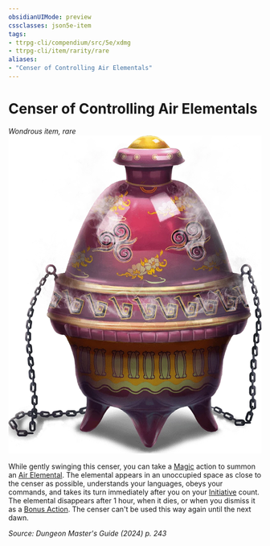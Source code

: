 ```yaml
---
obsidianUIMode: preview
cssclasses: json5e-item
tags:
- ttrpg-cli/compendium/src/5e/xdmg
- ttrpg-cli/item/rarity/rare
aliases: 
- "Censer of Controlling Air Elementals"
---
```

# Censer of Controlling Air Elementals
*Wondrous item, rare*  
![](3-Mechanics/CLI/items/img/censer-of-controlling-air-elementals.webp#right)


While gently swinging this censer, you can take a [Magic](3-Mechanics/CLI/rules/actions.md#Magic) action to summon an [Air Elemental](3-Mechanics/CLI/bestiary/elemental/air-elemental-xmm.md). The elemental appears in an unoccupied space as close to the censer as possible, understands your languages, obeys your commands, and takes its turn immediately after you on your [Initiative](3-Mechanics/CLI/rules/variant-rules/initiative-xphb.md) count. The elemental disappears after 1 hour, when it dies, or when you dismiss it as a [Bonus Action](3-Mechanics/CLI/rules/variant-rules/bonus-action-xphb.md). The censer can't be used this way again until the next dawn.

*Source: Dungeon Master's Guide (2024) p. 243*